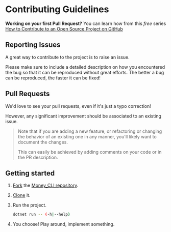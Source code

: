 # Contributing Guidelines

**Working on your first Pull Request?** You can learn how from this *free* series [How to Contribute to an Open Source Project on GitHub](https://kcd.im/pull-request)

## Reporting Issues

A great way to contribute to the project is to raise an issue.

Please make sure to include a detailed description on how you encountered the bug so that it can be reproduced without great efforts. The better a bug can be reproduced, the faster it can be fixed!

## Pull Requests

We'd love to see your pull requests, even if it's just a typo correction!

However, any significant improvement should be associated to an existing issue.

> Note that if you are adding a new feature, or refactoring or changing the behavior of an existing one in any manner, you'll likely want to document the changes.
>
> This can easily be achieved by adding comments on your code or in the PR description.

## Getting started

1. [Fork](https://docs.github.com/en/get-started/quickstart/fork-a-repo) the [Money_CLI repository](https://github.com/Stratis-Dermanoutsos/Money_CLI).
2. [Clone](https://docs.github.com/en/repositories/creating-and-managing-repositories/cloning-a-repository) it.
3. Run the project.

   ```bash
   dotnet run -- (-h|--help)
   ```

4. You choose! Play around, implement something.
